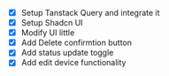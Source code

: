 - [x] Setup Tanstack Query and integrate it
- [x] Setup Shadcn UI
- [x] Modify UI little
- [x] Add Delete confirmtion button
- [x] Add status update toggle
- [x] Add edit device functionality
